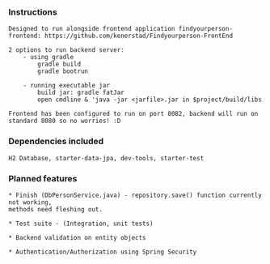 ### Instructions
	Designed to run alongside frontend application findyourperson-frontend: https://github.com/kenerstad/Findyourperson-FrontEnd
	
	2 options to run backend server:
		- using gradle
			gradle build
			gradle bootrun
		
		- running executable jar
			build jar: gradle fatJar
			open cmdline & 'java -jar <jarfile>.jar in $project/build/libs
	
	Frontend has been configured to run on port 8082, backend will run on standard 8080 so no worries! :D
	

### Dependencies included

	H2 Database, starter-data-jpa, dev-tools, starter-test


### Planned features
	
	* Finish (DbPersonService.java) - repository.save() function currently not working,
	methods need fleshing out.
	
	* Test suite - (Integration, unit tests)
	
	* Backend validation on entity objects
	
	* Authentication/Authorization using Spring Security